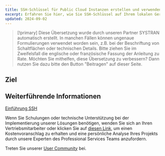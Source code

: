 ```yaml
---
title: SSH-Schlüssel für Public Cloud Instanzen erstellen und verwenden
excerpt: Erfahren Sie hier, wie Sie SSH-Schlüssel auf Ihrem lokalen Gerät konfigurieren und für eine sichere Verbindung zu Ihrer Instanz verwenden
updated: 2024-09-02
---
```


> [!primary]
> Diese Übersetzung wurde durch unseren Partner SYSTRAN automatisch erstellt. In manchen Fällen können ungenaue Formulierungen verwendet worden sein, z.B. bei der Beschriftung von Schaltflächen oder technischen Details. Bitte ziehen Sie im Zweifelsfall die englische oder französische Fassung der Anleitung zu Rate. Möchten Sie mithelfen, diese Übersetzung zu verbessern? Dann nutzen Sie dazu bitte den Button "Beitragen" auf dieser Seite.
>

## Ziel




<a name="gofurther"></a> 

## Weiterführende Informationen 

[Einführung SSH](/pages/bare_metal_cloud/dedicated_servers/ssh_introduction)

Wenn Sie Schulungen oder technische Unterstützung bei der Implementierung unserer Lösungen benötigen, wenden Sie sich an Ihren Vertriebsmitarbeiter oder klicken Sie auf [diesen Link](/links/professional-services), um einen Kostenvoranschlag zu erhalten und eine persönliche Analyse Ihres Projekts durch unsere Experten des Professional Services Teams anzufordern.

Treten Sie unserer [User Community](/links/community) bei.